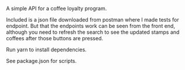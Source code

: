 A simple API for a coffee loyalty program.

Included is a json file downloaded from postman where I made tests for endpoint.
But that the endpoints work can be seen from the front end, although you need to refresh the search to see the updated stamps and coffees after those buttons are pressed.

Run yarn to install dependencies.

See package.json for scripts.
